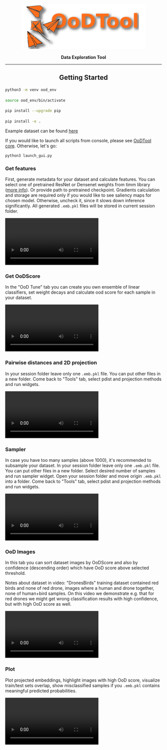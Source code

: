 <div align="center">

<img src="readme_data/ood_logo_v3.png" width="400px">

**Data Exploration Tool**
______________________________________________________________________

## Getting Started

</div>

```bash
python3 -m venv ood_env

source ood_env/bin/activate

pip install --upgrade pip

pip install -e .
```

Example dataset can be found [here](./example_data/DogsCats)

If you would like to launch all scripts from console, please see [OoDTool core](./tool/core/README.md).
Otherwise, let's go:

```bash
python3 launch_gui.py
```

### Get features

First, generate metadata for your dataset and calculate features.
You can select one of pretrained ResNet or Densenet weights from timm library ([more info](./tool/core/model_wrappers/README.md)).
Or provide path to pretrained checkpoint. Gradients calculation and storage are required only if you
would like to see saliency maps for chosen model. Otherwise, uncheck it, since it slows down inference significantly.
All generated `.emb.pkl` files will be stored in current session folder.

![](readme_data/embeddings.mp4)


### Get OoDScore

In the "OoD Tune" tab you can create you own ensemble of linear classifiers, set weight decays and calculate
ood score for each sample in your dataset.

![](readme_data/entropy_score.mp4)

### Pairwise distances and 2D projection

In your session folder leave only one `.emb.pkl` file. You can put other files in a new folder.
Come back to "Tools" tab, select pdist and projection methods and run widgets.

![](readme_data/pdist_and_projection.mp4)

### Sampler

In case you have too many samples (above 1000), it's recommended to subsample your dataset.
In your session folder leave only one `.emb.pkl` file. You can put other files in a new folder.
Select desired number of samples and run sampler widget. Open your session folder and move
origin `.emb.pkl` into a folder.
Come back to "Tools" tab, select pdist and projection methods and run widgets.

![](readme_data/sampled_pdist_and_projection.mp4)

### OoD Images

In this tab you can sort dataset images by OoDScore and also by confidence (descending order) which
have OoD score above selected threshold. 

Notes about dataset in video: "DronesBirds" training dataset contained red birds and none of red drone,
images where a human and drone together, none of human+bird samples. On this video we demonstrate
e.g. that for red drones we might get wrong classification results with high confidence, but with high
OoD score as well.


![](readme_data/visualize.mp4)

### Plot

Plot projected embeddings, highlight images with high OoD score, 
visualize train/test sets overlap, show misclassified samples if you `.emb.pkl` contains meaningful predicted probabilities.

![](readme_data/plot.mp4)